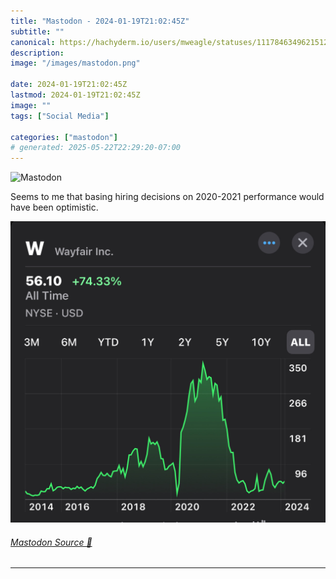 ```yaml
---
title: "Mastodon - 2024-01-19T21:02:45Z"
subtitle: ""
canonical: https://hachyderm.io/users/mweagle/statuses/111784634962151233
description:
image: "/images/mastodon.png"

date: 2024-01-19T21:02:45Z
lastmod: 2024-01-19T21:02:45Z
image: ""
tags: ["Social Media"]

categories: ["mastodon"]
# generated: 2025-05-22T22:29:20-07:00
---
```

![Mastodon](/images/mastodon.png)

<p>Seems to me that basing hiring decisions on 2020-2021 performance would have been optimistic.</p>

![History of Wayfair stock price since 2014](953fe9e028c79c01.jpeg)

###### [Mastodon Source 🐘](https://hachyderm.io/@mweagle/111784634962151233)

___

